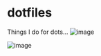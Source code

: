 # dotfiles
Things I do for dots...
![image](https://github.com/diwashx/dotfiles/assets/84854387/7639969c-bcfc-4122-80c2-13d1e285a576)



![image](https://github.com/diwashx/dotfiles/assets/84854387/0edafa4c-b1d0-4c31-819b-f69b4ecfb921)

